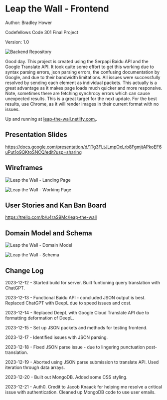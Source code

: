 # Leap the Wall - Frontend

Author: Bradley Hower

Codefellows Code 301 Final Project

Version: 1.0

![Backend Repository](https://github.com/Bradley-Hower/leap-the-wall-backend)

Good day. This project is created using the Serpapi Baidu API and the Google Translate API. It took quite some effort to get this working due to syntax parsing errors, json parsing errors, the confusing documentation by Google, and due to their bandwidth limitations. All issues were successfully resolved by sending each element as individual packets. This actually is a great advantage as it makes page loads much quicker and more responsive. Note, sometimes there are fetching synchrocy errors which can cause unexpected results. This is a great target for the next update. For the best results, use Chrome, as it will render images in their current format with no issues. 

Up and running at [leap-the-wall.netlify.com.](https://leap-the-wall.netlify.app/).

## Presentation Slides

https://docs.google.com/presentation/d/1Tg3FLtJLmpOxLrb8FgmjtAPkoEF6uPut1o9QKtoSNCQ/edit?usp=sharing

## Wireframes

![Leap the Wall - Landing Page](https://github.com/Bradley-Hower/leap-the-wall-frontend/assets/139923955/003b9638-88d1-4e40-8b9a-5df40906dab6)

![Leap the Wall - Working Page](https://github.com/Bradley-Hower/leap-the-wall-frontend/assets/139923955/323e6017-7193-4ddc-99fb-cbca5155e1a6)

## User Stories and Kan Ban Board

https://trello.com/b/u4raS9Mc/leap-the-wall

## Domain Model and Schema

![Leap the Wall - Domain Model](https://github.com/Bradley-Hower/leap-the-wall-frontend/assets/139923955/ece427f7-0624-42f8-a3c4-0b59cfd6ccfc)

![Leap the Wall - Schema](https://github.com/Bradley-Hower/leap-the-wall-frontend/assets/139923955/a3a01ad9-469f-41bd-94cc-d47b81f55b11)

## Change Log

2023-12-12 - Started build for server. Built funtioning query translation with ChatGPT.

2023-12-13 - Functional Baidu API - concluded JSON output is best. Replaced ChatGPT with DeepL due to speed issues and cost.

2023-12-14 - Replaced DeepL with Google Cloud Translate API due to formatting deformation of DeepL.

2023-12-15 - Set up JSON packets and methods for testing frontend.

2023-12-17 - Identified issues with JSON parsing.

2023-12-18 - Fixed JSON parse issue - due to lingering punctuation post-translation.

2023-12-19 - Aborted using JSON parse submission to translate API. Used iteration through data arrays.

2023-12-20 - Built out MongoDB. Added some CSS styling. 

2023-12-21 - Auth0. Credit to Jacob Knaack for helping me resolve a critical issue with authentication. Cleaned up MongoDB code to use user emails.
